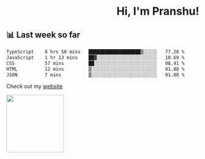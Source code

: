 <div align="right" >
   
   <H1>Hi, I'm Pranshu!</H1>

</div>

## 📊 Last week so far
<!--START_SECTION:waka-->

```txt
TypeScript    8 hrs 50 mins   ███████████████████▒░░░░░   77.28 %
JavaScript    1 hr 13 mins    ██▓░░░░░░░░░░░░░░░░░░░░░░   10.69 %
CSS           57 mins         ██░░░░░░░░░░░░░░░░░░░░░░░   08.41 %
HTML          12 mins         ▒░░░░░░░░░░░░░░░░░░░░░░░░   01.88 %
JSON          7 mins          ▒░░░░░░░░░░░░░░░░░░░░░░░░   01.08 %
```

<!--END_SECTION:waka-->

Check out my [website](https://pranshu05.vercel.app)

<img align="left" width="150" src="https://user-images.githubusercontent.com/70943732/209951571-93b7afe5-f523-4683-b725-5d94b287e94e.png">

